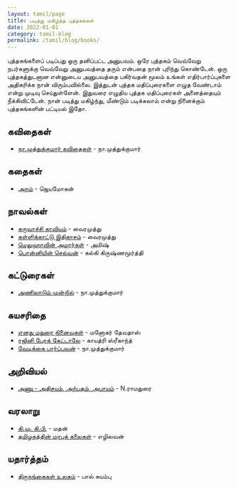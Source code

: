 ```yaml
---
layout: tamil/page
title: படித்து மகிழ்ந்த புத்தகங்கள்
date: 2022-01-01
category: tamil-blog
permalink: /tamil/blog/books/
---
```


புத்தகங்களைப் படிப்பது ஒரு தனிப்பட்ட அனுபவம். ஒரே புத்தகம் வெவ்வேறு நபர்களுக்கு வெவ்வேறு அனுபவத்தை தரும் என்பதை நான் புரிந்து கொண்டேன்.
ஒரு புத்தகத்துடனான என்னுடைய அனுபவத்தை பகிர்வதன் மூலம் உங்கள் எதிர்பார்ப்புகளை அதிகரிக்க நான் விரும்பவில்லை. இத்துடன் புத்தக மதிப்புரைகளை எழுத வேண்டாம் என்று முடிவு செய்துள்ளேன்.
இதுவரை எழுதிய புத்தக மதிப்புரைகள் அனைத்தையும் நீக்கிவிட்டேன். நான் படித்து மகிழ்ந்து, மீண்டும் படிக்கலாம் என்று நினைக்கும் புத்தகங்களின் பட்டியல் இதோ.

## கவிதைகள்

- [நா.முத்துக்குமார் கவிதைகள்](https://www.google.com/search?q=நா+முத்துக்குமார்+கவிதைகள்) - நா.முத்துக்குமார்

## கதைகள்

- [அறம்](https://www.google.com/search?q=அறம்+ஜெயமோகன்) - ஜெயமோகன்

## நாவல்கள்

- [கருவாச்சி காவியம்](https://www.google.com/search?q=கருவாச்சி+காவியம்+வைரமுத்து) - வைரமுத்து
- [கள்ளிக்காட்டு இதிகாசம்](https://www.google.com/search?q=கள்ளிக்காட்டு+இதிகாசம்+வைரமுத்து) - வைரமுத்து
- [மெலுஹாவின் அமரர்கள்](https://www.google.com/search?q=மெலுஹாவின்+அமரர்கள்+அமிஷ்) - அமிஷ்
- [பொன்னியின் செல்வன்](https://www.google.com/search?q=பொன்னியின்+செல்வன்+கல்கி+கிருஷ்ணமூர்த்தி) - கல்கி கிருஷ்ணமூர்த்தி

## கட்டுரைகள்

- [அணிலாடும் முன்றில்](https://www.google.com/search?q=அணிலாடும்+முன்றில்+நா.முத்துக்குமார்) - நா.முத்துக்குமார்

## சுயசரிதை

- [எனது மதுரை நினைவுகள்](https://www.google.com/search?q=எனது+மதுரை+நினைவுகள்+மனோகர்+தேவதாஸ்) - மனோகர் தேவதாஸ்
- [ரஜினி பேரக் கேட்டாலே](https://www.google.com/search?q=ரஜினி+பேரக்+கேட்டாலே+காயத்ரி+ஸ்ரீகாந்த்) - காயத்ரி ஸ்ரீகாந்த்
- [வேடிக்கை பார்ப்பவன்](https://www.google.com/search?q=வேடிக்கை+பார்ப்பவன்+நா.முத்துக்குமார்) - நா.முத்துக்குமார்

## அறிவியல்

- [அணு - அதிசயம், அற்புதம், அபாயம்](https://www.google.com/search?q=அணு+அதிசயம்+அற்புதம்+அபாயம்+N.ராமதுரை) - N.ராமதுரை

## வரலாறு

- [கி.மு. கி.பி.](https://www.google.com/search?q=கி.மு.+கி.பி.+மதன்) - மதன்
- [தமிழகத்தின் மரபுக் கலைகள்](https://www.google.com/search?q=தமிழகத்தின்+மரபுக்+கலைகள்+எழிலவன்) - எழிலவன்

## யதார்த்தம்

- [திருநங்கைகள் உலகம்](https://www.google.com/search?q=திருநங்கைகள்+உலகம்+பால்+சுயம்பு) - பால் சுயம்பு
